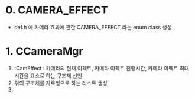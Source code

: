# 0. CAMERA_EFFECT
- def.h  에 카메라 효과에 관한 CAMERA_EFFECT 라는 enum class 생성

# 1.  CCameraMgr

1. tCamEffect : 카메라의 현재 이펙트, 카메라 이펙트 진행시간, 카메라 이펙트 최대 시간을 요소로 하는 구조체 선언
2. 위의 구조체를 자로형으로 하는 리스트 생성
3. 



